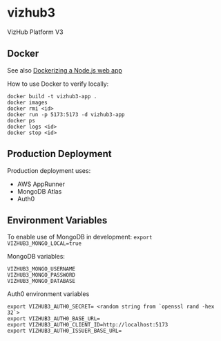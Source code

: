 # vizhub3

VizHub Platform V3

## Docker

See also [Dockerizing a Node.js web app](https://nodejs.org/en/docs/guides/nodejs-docker-webapp)

How to use Docker to verify locally:

```
docker build -t vizhub3-app .
docker images
docker rmi <id>
docker run -p 5173:5173 -d vizhub3-app
docker ps
docker logs <id>
docker stop <id>
```

## Production Deployment

Production deployment uses:

- AWS AppRunner
- MongoDB Atlas
- Auth0

## Environment Variables

To enable use of MongoDB in development:
`export VIZHUB3_MONGO_LOCAL=true`

MongoDB variables:

```
VIZHUB3_MONGO_USERNAME
VIZHUB3_MONGO_PASSWORD
VIZHUB3_MONGO_DATABASE
```

Auth0 environment variables

```
export VIZHUB3_AUTH0_SECRET= <random string from `openssl rand -hex 32`>
export VIZHUB3_AUTH0_BASE_URL=
export VIZHUB3_AUTH0_CLIENT_ID=http://localhost:5173
export VIZHUB3_AUTH0_ISSUER_BASE_URL=
```
